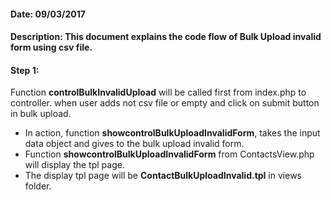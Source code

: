#### Date: 09/03/2017

#### Description: This document explains the code flow of Bulk Upload invalid form using csv file.

#### Step 1:

Function **controlBulkInvalidUpload** will be called first from index.php to controller. when user adds not csv file or empty and click on submit button in bulk upload.

- In action, function **showcontrolBulkUploadInvalidForm**, takes the input data object and gives to the bulk upload invalid form.
- Function **showcontrolBulkUploadInvalidForm** from ContactsView.php will display the tpl page.
- The display tpl page will be **ContactBulkUploadInvalid.tpl** in views folder.



